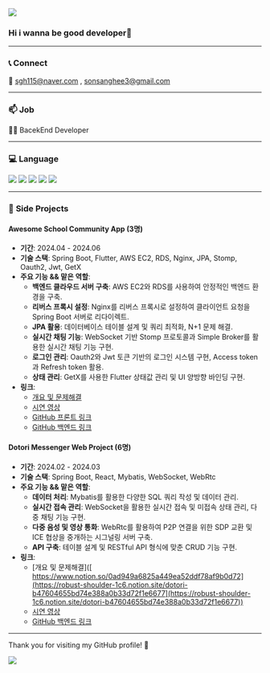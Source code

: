 <img src="https://capsule-render.vercel.app/api?type=waving&color=auto&height=200&section=header&text=Programmer&fontSize=90" />

### Hi i wanna be good developer👋

<!--
**Higangssh/Higangssh** is a ✨ _special_ ✨ repository because its `README.md` (this file) appears on your GitHub profile.

Here are some ideas to get you started:

- 🔭 I’m currently working on ...
- 🌱 I’m currently learning ...
- 👯 I’m looking to collaborate on ...
- 🤔 I’m looking for help with ...
- 💬 Ask me about ...
- 📫 How to reach me: ...
- 😄 Pronouns: ...
- ⚡ Fun fact: ...
-->
---
### 📞 **Connect**
📧 sgh115@naver.com , sonsanghee3@gmail.com

---

### 📫 **Job**
👨‍💻 BacekEnd Developer

---

### 💻 **Language**
<div >
	<img src="https://img.shields.io/badge/Java-007396?style=flat&logo=Java&logoColor=white" />
	<img src="https://img.shields.io/badge/Kotlin-0095D5?style=flat&logo=Kotlin&logoColor=white" />
	<img src="https://img.shields.io/badge/TypeScript-3178C6?style=flat&logo=TypeScript&logoColor=white" />
	<img src="https://img.shields.io/badge/JavaScript-F7DF1E?style=flat&logo=JavaScript&logoColor=white" />
	<img src="https://img.shields.io/badge/Dart-0175C2?style=flat&logo=Dart&logoColor=white" />
</div>

---

### 💼 **Side Projects**
#### Awesome School Community App (3명)
- **기간**: 2024.04 - 2024.06
- **기술 스택**: Spring Boot, Flutter, AWS EC2, RDS, Nginx, JPA, Stomp, Oauth2, Jwt, GetX
- **주요 기능 && 맡은 역할**:
    - **백엔드 클라우드 서버 구축**: AWS EC2와 RDS를 사용하여 안정적인 백엔드 환경을 구축.
    - **리버스 프록시 설정**: Nginx를 리버스 프록시로 설정하여 클라이언트 요청을 Spring Boot 서버로 리다이렉트.
    - **JPA 활용**: 데이터베이스 테이블 설계 및 쿼리 최적화, N+1 문제 해결.
    - **실시간 채팅 기능**: WebSocket 기반 Stomp 프로토콜과 Simple Broker를 활용한 실시간 채팅 기능 구현.
    - **로그인 관리**: Oauth2와 Jwt 토큰 기반의 로그인 시스템 구현, Access token과 Refresh token 활용.
    - **상태 관리**: GetX를 사용한 Flutter 상태값 관리 및 UI 양방향 바인딩 구현.
- **링크**: 
  - [개요 및 문제해결](https://www.notion.so/2ea3e9b350f54686abddce1c4a282def)
  - [시연 영상](https://www.youtube.com/watch?v=NuTWiTgqucM)
  - [GitHub 프론트 링크](https://github.com/Higangssh/asome-fe-flutter)
  - [GitHub 백엔드 링크](https://github.com/Higangssh/Awesome_Baek)

#### Dotori Messenger Web Project (6명)
- **기간**: 2024.02 - 2024.03
- **기술 스택**: Spring Boot, React, Mybatis, WebSocket, WebRtc
- **주요 기능 && 맡은 역할**:
    - **데이터 처리**: Mybatis를 활용한 다양한 SQL 쿼리 작성 및 데이터 관리.
    - **실시간 접속 관리**: WebSocket을 활용한 실시간 접속 및 미접속 상태 관리, 다중 채팅 기능 구현.
    - **다중 음성 및 영상 통화**: WebRtc를 활용하여 P2P 연결을 위한 SDP 교환 및 ICE 협상을 중개하는 시그널링 서버 구축.
    - **API 구축**: 테이블 설계 및 RESTful API 형식에 맞춘 CRUD 기능 구현.
- **링크**: 
  - [개요 및 문제해결]([ https://www.notion.so/0ad949a6825a449ea52ddf78af9b0d72](https://robust-shoulder-1c6.notion.site/dotori-b47604655bd74e388a0b33d72f1e6677](https://robust-shoulder-1c6.notion.site/dotori-b47604655bd74e388a0b33d72f1e6677))
  - [시연 영상](https://www.youtube.com/watch?v=jVMS_riHU-0&t=2s)
  - [GitHub 백엔드 링크](https://github.com/Higangssh/acorn-final-be)

---

<div>
  <p>Thank you for visiting my GitHub profile! 🙏</p>
  <p>
    <a href="https://github.com/Higangssh">
      <img src="https://img.shields.io/badge/GitHub-181717?style=flat&logo=github&logoColor=white" />
    </a>
  </p>
</div>
